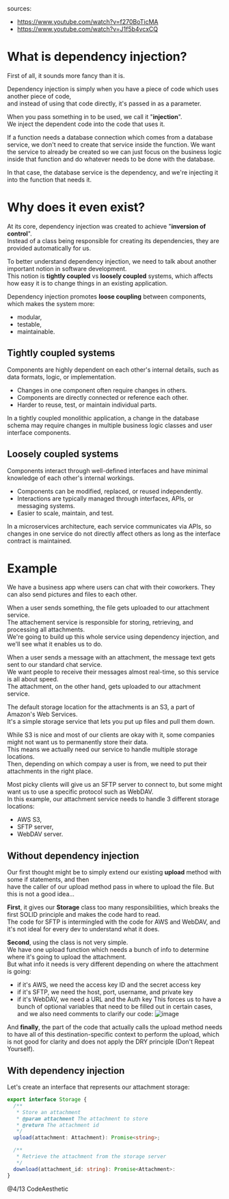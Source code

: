 sources: 
- https://www.youtube.com/watch?v=f270BoTicMA
- https://www.youtube.com/watch?v=J1f5b4vcxCQ

# What is dependency injection? 

First of all, it sounds more fancy than it is.  

Dependency injection is simply when you have a piece of code which uses another piece of code,  
and instead of using that code directly, it's passed in as a parameter.  

When you pass something in to be used, we call it "**injection**".  
We inject the dependent code into the code that uses it.  

If a function needs a database connection which comes from a database service, we don't need to create that service inside the function.
We want the service to already be created so we can just focus on the business logic inside that function and do whatever needs to be done with the database.  

In that case, the database service is the dependency, and we're injecting it into the function that needs it.  

# Why does it even exist?

At its core, dependency injection was created to achieve "**inversion of control**".  
Instead of a class being responsible for creating its dependencies, they are provided automatically for us.  

To better understand dependency injection, we need to talk about another important notion in software development.  
This notion is **tightly coupled** vs **loosely coupled** systems, which affects how easy it is to change things in an existing application.  

Dependency injection promotes **loose coupling** between components, which makes the system more: 
- modular,
- testable,
- maintainable.

## Tightly coupled systems

Components are highly dependent on each other's internal details, such as data formats, logic, or implementation.  
- Changes in one component often require changes in others.
- Components are directly connected or reference each other.
- Harder to reuse, test, or maintain individual parts.

In a tightly coupled monolithic application, a change in the database schema may require changes in multiple business logic classes and user interface components.

## Loosely coupled systems

Components interact through well-defined interfaces and have minimal knowledge of each other's internal workings.  
- Components can be modified, replaced, or reused independently.
- Interactions are typically managed through interfaces, APIs, or messaging systems.
- Easier to scale, maintain, and test.

In a microservices architecture, each service communicates via APIs, so changes in one service do not directly affect others as long as the interface contract is maintained.

# Example 

We have a business app where users can chat with their coworkers. They can also send pictures and files to each other.  

When a user sends something, the file gets uploaded to our attachment service.  
The attachement service is responsible for storing, retrieving, and processing all attachments.  
We're going to build up this whole service using dependency injection, and we'll see what it enables us to do.  

When a user sends a message with an attachment, the message text gets sent to our standard chat service.  
We want people to receive their messages almost real-time, so this service is all about speed.  
The attachment, on the other hand, gets uploaded to our attachment service.  

The default storage location for the attachments is an S3, a part of Amazon's Web Services.  
It's a simple storage service that lets you put up files and pull them down.  

While S3 is nice and most of our clients are okay with it, some companies might not want us to permanently store their data.  
This means we actually need our service to handle multiple storage locations.  
Then, depending on which compay a user is from, we need to put their attachments in the right place.  

Most picky clients will give us an SFTP server to connect to, but some might want us to use a specific protocol such as WebDAV.  
In this example, our attachment service needs to handle 3 different storage locations: 
- AWS S3,
- SFTP server,
- WebDAV server.

## Without dependency injection

Our first thought might be to simply extend our existing **upload** method with some if statements, and then  
have the caller of our upload method pass in where to upload the file. But this is not a good idea...  

**First**, it gives our **Storage** class too many responsibilities, which breaks the first SOLID principle and makes the code hard to read.  
The code for SFTP is intermingled with the code for AWS and WebDAV, and it's not ideal for every dev to understand what it does.  

**Second**, using the class is not very simple.   
We have one upload function which needs a bunch of info to determine where it's going to upload the attachment.  
But what info it needs is very different depending on where the attachment is going:
- if it's AWS, we need the access key ID and the secret access key
- if it's SFTP, we need the host, port, username, and private key
- if it's WebDAV, we need a URL and the Auth key
This forces us to have a bunch of optional variables that need to be filled out in certain cases, and we also need comments
to clarify our code:
![image](https://github.com/user-attachments/assets/d9885e5c-b8e3-4756-90bd-407be254e32a)

And **finally**, the part of the code that actually calls the upload method needs to have all of this destination-specific context
to perform the upload, which is not good for clarity and does not apply the DRY principle (Don't Repeat Yourself).

## With dependency injection

Let's create an interface that represents our attachment storage:
```ts
export interface Storage {
  /**
   * Store an attachment
   * @param attachment The attachment to store
   * @return The attachment id
   */
  upload(attachment: Attachment): Promise<string>;

  /**
   * Retrieve the attachment from the storage server
   */
  download(attachment_id: string): Promise<Attachment>: 
}
``` 

@4/13 CodeAesthetic
